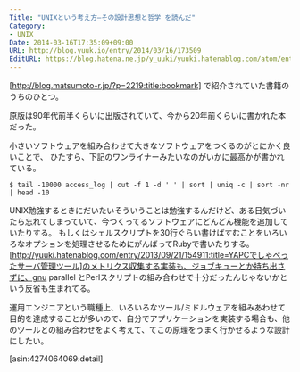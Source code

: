 ```yaml
---
Title: "UNIXという考え方―その設計思想と哲学 を読んだ"
Category:
- UNIX
Date: 2014-03-16T17:35:09+09:00
URL: http://blog.yuuk.io/entry/2014/03/16/173509
EditURL: https://blog.hatena.ne.jp/y_uuki/yuuki.hatenablog.com/atom/entry/12921228815719269113
---
```


[http://blog.matsumoto-r.jp/?p=2219:title:bookmark] で紹介されていた書籍のうちのひとつ。

原版は90年代前半くらいに出版されていて、今から20年前くらいに書かれた本だった。

小さいソフトウェアを組み合わせて大きなソフトウェアをつくるのがとにかく良いことで、
ひたすら、下記のワンライナーみたいなのがいかに最高かが書かれている。

```shell
$ tail -10000 access_log | cut -f 1 -d ' ' | sort | uniq -c | sort -nr | head -10
```

UNIX勉強するときにだいたいそういうことは勉強するんだけど、ある日気づいたら忘れてしまっていて、今つくってるソフトウェアにどんどん機能を追加していたりする。
もしくはシェルスクリプトを30行ぐらい書けばすむことをいろいろなオプションを処理させるためにがんばってRubyで書いたりする。
[http://yuuki.hatenablog.com/entry/2013/09/21/154911:title=YAPCでしゃべったサーバ管理ツール]のメトリクス収集する実装も、ジョブキューとか持ち出さずに、gnu parallel とPerlスクリプトの組み合わせで十分だったんじゃないかという反省も生まれてる。

運用エンジニアという職種上、いろいろなツール/ミドルウェアを組みあわせて目的を達成することが多いので、自分でアプリケーションを実装する場合も、他のツールとの組み合わせをよく考えて、てこの原理をうまく行かせるような設計にしたい。

[asin:4274064069:detail]
